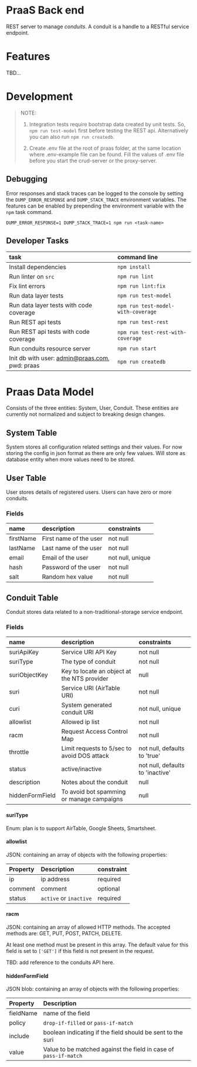 # PraaS Back end
REST server to manage *conduits*. A conduit is a handle to a RESTful 
service endpoint.

# Features
TBD...

# Development
> NOTE: <br>
> 1. Integration tests require bootstrap data created by unit tests. So,
>    `npm run test-model` first before testing the REST api. Alternatively
>    you can also run `npm run createdb`.
>
> 2. Create .env file at the root of praas folder, at the same location
>    where .env-example file can be found. Fill the values of .env file
>    before you start the crud-server or the proxy-server.

## Debugging

Error responses and stack traces can be logged to the console by setting
the `DUMP_ERROR_RESPONSE` and `DUMP_STACK_TRACE` environment variables.
The features can be enabled by prepending the environment variable with
the `npm` task command.

`DUMP_ERROR_RESPONSE=1 DUMP_STACK_TRACE=1 npm run <task-name>`

## Developer Tasks
|  task                                           | command line                        |
|:------------------------------------------------|:------------------------------------|
| Install dependencies                            |`npm install`                        |
| Run linter on `src`                             |`npm run lint`                       |
| Fix lint errors                                 |`npm run lint:fix`                   |
| Run data layer tests                            |`npm run test-model`                 |
| Run data layer tests with code coverage         |`npm run test-model-with-coverage`   |
| Run REST api tests                              |`npm run test-rest`                  |
| Run REST api tests with code coverage           |`npm run test-rest-with-coverage`    |
| Run conduits resource server                    |`npm run start`                      |
| Init db with user: admin@praas.com, pwd: praas  |`npm run createdb`                   |

# Praas Data Model
Consists of the three entities: System, User, Conduit. These entities are
currently not normalized and subject to breaking design changes.

## System Table
System stores all configuration related settings and their values.
For now storing the config in json format as there are
only few values. Will store as database entity when more values need
to be stored.

## User Table
User stores details of registered users. Users can have zero or more conduits.

### Fields
|  name     | description          | constraints       |
|:----------|:---------------------|:------------------|
| firstName |First name of the user| not null          |
| lastName  |Last name of the user | not null          |
| email     |Email of the user     | not null, unique  |
| hash      |Password of the user  | not null          |
| salt      |Random hex value      | not null          |

## Conduit Table
Conduit stores data related to a non-traditional-storage service endpoint.

### Fields
|  name           | description                                       | constraints                    |
|:----------------|:--------------------------------------------------|:-------------------------------|
| suriApiKey      |Service URI API Key                                |not null                        |
| suriType        |The type of conduit                                |not null                        |
| suriObjectKey   |Key to locate an object at the NTS provider        |null                            |
| suri            |Service URI (AirTable URI)                         |not null                        |
| curi            |System generated conduit URI                       |not null, unique                |
| allowlist       |Allowed ip list                                    |not null                        |
| racm            |Request Access Control Map |not null               |not null                        |
| throttle        |Limit requests to 5/sec to avoid DOS attack        |not null, defaults to 'true'    |
| status          |active/inactive                                    |not null, defaults to 'inactive'|
| description     |Notes about the conduit                            |null                            |
| hiddenFormField |To avoid bot spamming or manage campaigns          |null                            |

#### suriType
Enum: plan is to support AirTable, Google Sheets, Smartsheet.

#### allowlist
JSON: containing an array of objects with the following properties:

| Property  | Description            | constraint |
|:----------|:-----------------------|:-----------|
| ip        | ip address             | required   |
| comment   | comment                | optional   |
| status    | `active` or `inactive` | required   |

#### racm
JSON: containing an array of allowed HTTP methods. The accepted 
methods are:  GET, PUT, POST, PATCH, DELETE. 

At least one method must be present in this array. The default value for
this field is set to `['GET']` if this field is not present in the request.

TBD: add reference to the conduits API here.

#### hiddenFormField
JSON blob: containing an array of objects with the following properties:

| Property  | Description                                                      |
|:----------|:-----------------------------------------------------------------|
| fieldName | name of the field                                                |
| policy    | `drop-if-filled` or `pass-if-match`                              |
| include   | boolean indicating if the field should be sent to the suri       |
| value     | Value to be matched against the field in case of `pass-if-match` |
